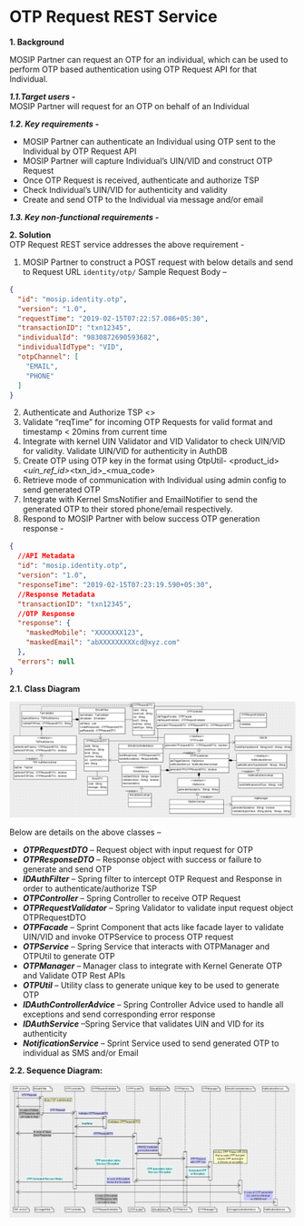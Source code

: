 # OTP Request REST Service


**1. Background**

MOSIP Partner can request an OTP for an individual, which can be used to perform OTP based authentication using OTP Request API for that Individual.

 ***1.1.Target users -***  
MOSIP Partner will request for an OTP on behalf of an Individual


 ***1.2. Key requirements -***   
-	MOSIP Partner can authenticate an Individual using OTP sent to the Individual by OTP Request API
-	MOSIP Partner will capture Individual’s UIN/VID and construct OTP Request
-	Once OTP Request is received, authenticate and authorize TSP
-	Check Individual’s UIN/VID for authenticity and validity
-	Create and send OTP to the Individual via message and/or email

 ***1.3. Key non-functional requirements -***   
<TBD>

**2. Solution**   
OTP Request REST service addresses the above requirement -  

1.	MOSIP Partner to construct a POST request with below details and send to Request URL 
`identity/otp/`
Sample Request Body – 
```JSON
{
  "id": "mosip.identity.otp",
  "version": "1.0",
  "requestTime": "2019-02-15T07:22:57.086+05:30",
  "transactionID": "txn12345",
  "individualId": "9830872690593682",
  "individualIdType": "VID",
  "otpChannel": [
    "EMAIL",
    "PHONE"
  ]
}
```

2.	Authenticate and Authorize TSP <<TBD>>
3.	Validate “reqTime” for incoming OTP Requests for valid format and timestamp < 20mins from current time
4.	Integrate with kernel UIN Validator and VID Validator to check UIN/VID for validity. Validate UIN/VID for authenticity in AuthDB
5.	Create OTP using OTP key in the format using OtpUtil- <product_id>_<uin_ref_id>_<txn_id>_<mua_code>
6.	Retrieve mode of communication with Individual using admin config to send generated OTP
7.	Integrate with Kernel SmsNotifier and EmailNotifier to send the generated OTP to their stored phone/email respectively.
8.	Respond to MOSIP Partner with below success OTP generation response - 
```JSON
{
  //API Metadata
  "id": "mosip.identity.otp",
  "version": "1.0",
  "responseTime": "2019-02-15T07:23:19.590+05:30",
  //Response Metadata
  "transactionID": "txn12345",
  //OTP Response
  "response": {
    "maskedMobile": "XXXXXXX123",
    "maskedEmail": "abXXXXXXXXXcd@xyz.com"
  },
  "errors": null
}
```

**2.1. Class Diagram**

![OTP Request class diagram](_images/OTP_Request_Class_Diagram.PNG)

Below are details on the above classes –
-	***OTPRequestDTO*** – Request object with input request for OTP
-	***OTPResponseDTO*** – Response object with success or failure to generate and send OTP
-	***IDAuthFilter*** – Spring filter to intercept OTP Request and Response in order to authenticate/authorize TSP
-	***OTPController*** – Spring Controller to receive OTP Request
-	***OTPRequestValidator*** – Spring Validator to validate input request object OTPRequestDTO
-	***OTPFacade*** – Sprint Component that acts like facade layer to validate UIN/VID and invoke OTPService to process OTP request
-	***OTPService*** – Spring Service that interacts with OTPManager and OTPUtil to generate OTP
-	***OTPManager*** – Manager class to integrate with Kernel Generate OTP and Validate OTP Rest APIs
-	***OTPUtil*** – Utility class to generate unique key to be used to generate OTP
-	***IDAuthControllerAdvice*** – Spring Controller Advice used to handle all exceptions and send corresponding error response
-	***IDAuthService*** –Spring Service that validates UIN and VID for its authenticity
-	***NotificationService*** – Sprint Service used to send generated OTP to individual as SMS and/or Email


**2.2. Sequence Diagram:**

![OTP Request Sequence diagram](_images/OTP_Request_Sequence_Diagram.PNG)
